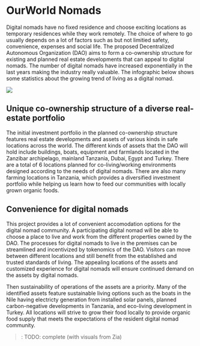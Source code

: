 # OurWorld Nomads

Digital nomads have no fixed residence and choose exciting locations as temporary residences while they work remotely. The choice of where to go usually depends on a lot of factors such as but not limitied safety, convenience, expenses and social life. The proposed Decentralized Autonomous Organization (DAO) aims to form a co-ownership structure for existing and planned real estate developments that can appeal to digital nomads. The number of digital nomads have increased exponentially in the last years making the industry really valuable. The infographic below shows some statistics about the growing trend of living as a digital nomad.

![](img/digital_nomad.png)  

## Unique co-ownership structure of a diverse real-estate portfolio
The initial investment portfolio in the planned co-ownership structure features real estate developments and assets of various kinds in safe locations across the world. The different kinds of assets that the DAO will hold include buildings, boats, equipment and farmlands located in the Zanzibar archipelago, mainland Tanzania, Dubai, Egypt and Turkey. There are a total of 6 locations planned for co-living/working environments designed according to the needs of digital nomads. There are also many farming locations in Tanzania, which provides a diversified investment portfolio while helping us learn how to feed our communities with locally grown organic foods. 

## Convenience for digital nomads
This project provides a lot of convenient accomodation options for the digital nomad community. A participating digital nomad will be able to choose a place to live and work from the different properties owned by the DAO. The processes for digital nomads to live in the premises can be streamlined and incentivized by tokenomics of the DAO. Visitors can move between different locations and still benefit from the established and trusted standards of living. The appealing locations of the assets and customized experience for digital nomads will ensure continued demand on the assets by digital nomads. 

Then sustainability of operations of the assets are a priority. Many of the identified assets feature sustainable living options such as the boats in the Nile having electricty generation from installed solar panels, planned carbon-negative developments in Tanzania, and eco-living development in Turkey. All locations will strive to grow their food locally to provide organic food supply that meets the expectations of the resident digital nomad community. 


>: TODO: complete (with visuals from Zia)

